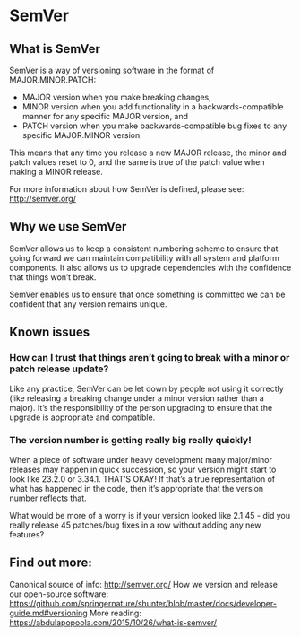 # SemVer

## What is SemVer

SemVer is a way of versioning software in the format of MAJOR.MINOR.PATCH:

 - MAJOR version when you make breaking changes,
 - MINOR version when you add functionality in a backwards-compatible manner for any specific MAJOR version, and
 - PATCH version when you make backwards-compatible bug fixes to any specific MAJOR.MINOR version.

This means that any time you release a new MAJOR release, the minor and patch values reset to 0, and the same is true of the patch value when making a MINOR release.

For more information about how SemVer is defined, please see: http://semver.org/

## Why we use SemVer

SemVer allows us to keep a consistent numbering scheme to ensure that going forward we can maintain compatibility with all system and platform components.  It also allows us to upgrade dependencies with the confidence that things won’t break.

SemVer enables us to ensure that once something is committed we can be confident that any version remains unique.

## Known issues

### How can I trust that things aren’t going to break with a minor or patch release update?

Like any practice, SemVer can be let down by people not using it correctly (like releasing a breaking change under a minor version rather than a major).  It’s the responsibility of the person upgrading to ensure that the upgrade is appropriate and compatible.

### The version number is getting really big really quickly!

When a piece of software under heavy development many major/minor releases may happen in quick succession, so your version might start to look like 23.2.0 or 3.34.1.  THAT’S OKAY!  If that’s a true representation of what has happened in the code, then it’s appropriate that the version number reflects that.  

What would be more of a worry is if your version looked like 2.1.45 - did you really release 45 patches/bug fixes in a row without adding any new features?

## Find out more:
Canonical source of info: http://semver.org/
How we version and release our open-source software: https://github.com/springernature/shunter/blob/master/docs/developer-guide.md#versioning
More reading: https://abdulapopoola.com/2015/10/26/what-is-semver/







